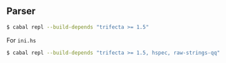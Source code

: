 ## Parser 

```sh
$ cabal repl --build-depends "trifecta >= 1.5"
```

For `ini.hs`

```sh
$ cabal repl --build-depends "trifecta >= 1.5, hspec, raw-strings-qq"
```